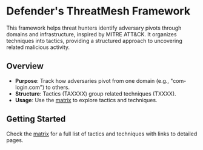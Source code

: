 # Defender's ThreatMesh Framework

This framework helps threat hunters identify adversary pivots through domains and infrastructure, inspired by MITRE ATT&CK. It organizes techniques into tactics, providing a structured approach to uncovering related malicious activity.

## Overview
- **Purpose**: Track how adversaries pivot from one domain (e.g., "com-login.com") to others.
- **Structure**: Tactics (TAXXXX) group related techniques (TXXXX).
- **Usage**: Use the [matrix](matrix.md) to explore tactics and techniques.

## Getting Started
Check the [matrix](matrix.md) for a full list of tactics and techniques with links to detailed pages.
